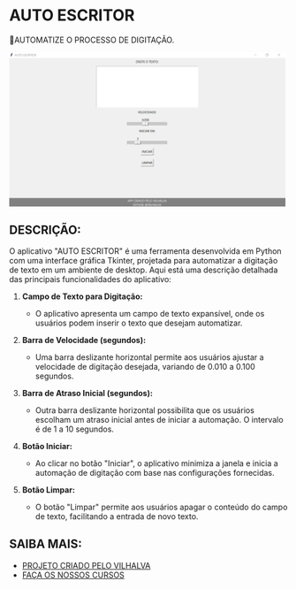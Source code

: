 # AUTO ESCRITOR
🎈AUTOMATIZE O PROCESSO DE DIGITAÇÃO.

<img src="FOTO.png" align="center" width="500"> <br>

## DESCRIÇÃO:
O aplicativo "AUTO ESCRITOR" é uma ferramenta desenvolvida em Python com uma interface gráfica Tkinter, projetada para automatizar a digitação de texto em um ambiente de desktop. Aqui está uma descrição detalhada das principais funcionalidades do aplicativo:

1. **Campo de Texto para Digitação:**
   - O aplicativo apresenta um campo de texto expansível, onde os usuários podem inserir o texto que desejam automatizar.

2. **Barra de Velocidade (segundos):**
   - Uma barra deslizante horizontal permite aos usuários ajustar a velocidade de digitação desejada, variando de 0.010 a 0.100 segundos.

3. **Barra de Atraso Inicial (segundos):**
   - Outra barra deslizante horizontal possibilita que os usuários escolham um atraso inicial antes de iniciar a automação. O intervalo é de 1 a 10 segundos.

4. **Botão Iniciar:**
   - Ao clicar no botão "Iniciar", o aplicativo minimiza a janela e inicia a automação de digitação com base nas configurações fornecidas.

5. **Botão Limpar:**
   - O botão "Limpar" permite aos usuários apagar o conteúdo do campo de texto, facilitando a entrada de novo texto.

## SAIBA MAIS:
- [PROJETO CRIADO PELO VILHALVA](https://github.com/VILHALVA)
- [FAÇA OS NOSSOS CURSOS](https://github.com/VILHALVA?tab=repositories&q=+topic:CURSO)


